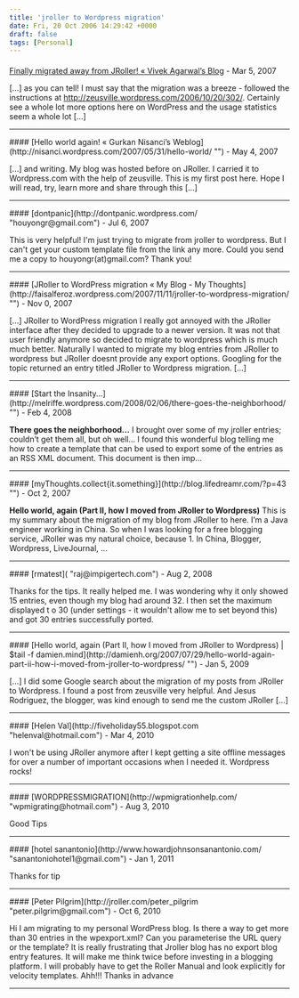 ```yaml
---
title: 'jroller to Wordpress migration'
date: Fri, 20 Oct 2006 14:29:42 +0000
draft: false
tags: [Personal]
---
```



#### 
[Finally migrated away from JRoller! &laquo; Vivek Agarwal&#8217;s Blog](http://vivekagarwal.wordpress.com/2007/03/30/finally-migrated-away-from-jroller/ "") - <time datetime="2007-03-30 14:54:08">Mar 5, 2007</time>

\[...\] as you can tell! I must say that the migration was a breeze - followed the instructions at http://zeusville.wordpress.com/2006/10/20/302/. Certainly see a whole lot more options here on WordPress and the usage statistics seem a whole lot \[...\]
<hr />
#### 
[Hello world again! &laquo; Gurkan Nisanci&#8217;s Weblog](http://nisanci.wordpress.com/2007/05/31/hello-world/ "") - <time datetime="2007-05-31 03:48:34">May 4, 2007</time>

\[...\] and writing. My blog was hosted before on JRoller. I carried it to Wordpress.com with the help of zeusville. This is my first post here. Hope I will read, try, learn more and share through this \[...\]
<hr />
#### 
[dontpanic](http://dontpanic.wordpress.com/ "houyongr@gmail.com") - <time datetime="2007-07-28 04:05:32">Jul 6, 2007</time>

This is very helpful! I'm just trying to migrate from jroller to wordpress. But I can't get your custom template file from the link any more. Could you send me a copy to houyongr(at)gmail.com? Thank you!
<hr />
#### 
[JRoller to WordPress migration &laquo; My Blog - My Thoughts](http://faisalferoz.wordpress.com/2007/11/11/jroller-to-wordpress-migration/ "") - <time datetime="2007-11-11 04:18:32">Nov 0, 2007</time>

\[...\] JRoller to WordPress migration I really got annoyed with the JRoller interface after they decided to upgrade to a newer version. It was not that user friendly anymore so decided to migrate to wordpress which is much much better. Naturally I wanted to migrate my blog entries from JRoller to wordpress but JRoller doesnt provide any export options. Googling for the topic returned an entry titled JRoller to Wordpress migration. \[...\]
<hr />
#### 
[Start the Insanity...](http://melriffe.wordpress.com/2008/02/06/there-goes-the-neighborhood/ "") - <time datetime="2008-02-07 00:37:22">Feb 4, 2008</time>

**There goes the neighborhood…** I brought over some of my jroller entries; couldn’t get them all, but oh well… I found this wonderful blog telling me how to create a template that can be used to export some of the entries as an RSS XML document. This document is then imp...
<hr />
#### 
[myThoughts.collect{it.something}](http://blog.lifedreamr.com/?p=43 "") - <time datetime="2007-10-02 06:32:48">Oct 2, 2007</time>

**Hello world, again (Part II, how I moved from JRoller to Wordpress)** This is my summary about the migration of my blog from JRoller to here. I’m a Java engineer working in China. So when I was looking for a free blogging service, JRoller was my natural choice, because 1. In China, Blogger, Wordpress, LiveJournal, ...
<hr />
#### 
[rmatest]( "raj@impigertech.com") - <time datetime="2008-08-26 14:14:33">Aug 2, 2008</time>

Thanks for the tips. It really helped me. I was wondering why it only showed 15 entries, even though my blog had around 32. I then set the maximum displayed t o 30 (under settings - it wouldn't allow me to set beyond this) and got 30 entries successfully ported.
<hr />
#### 
[Hello world, again (Part II, how I moved from JRoller to Wordpress) | $tail -f damien.mind](http://damienh.org/2007/07/29/hello-world-again-part-ii-how-i-moved-from-jroller-to-wordpress/ "") - <time datetime="2009-01-23 02:01:27">Jan 5, 2009</time>

\[...\] I did some Google search about the migration of my posts from JRoller to Wordpress. I found a post from zeusville very helpful. And Jesus Rodriguez, the blogger, was kind enough to send me the custom JRoller \[...\]
<hr />
#### 
[Helen Val](http://fiveholiday55.blogspot.com "helenval@hotmail.com") - <time datetime="2010-03-25 14:00:05">Mar 4, 2010</time>

I won't be using JRoller anymore after I kept getting a site offline messages for over a number of important occasions when I needed it. Wordpress rocks!
<hr />
#### 
[WORDPRESSMIGRATION](http://wpmigrationhelp.com/ "wpmigrating@hotmail.com") - <time datetime="2010-08-25 07:59:19">Aug 3, 2010</time>

Good Tips
<hr />
#### 
[hotel sanantonio](http://www.howardjohnsonsanantonio.com/ "sanantoniohotel1@gmail.com") - <time datetime="2011-01-10 10:35:48">Jan 1, 2011</time>

Thanks for tip
<hr />
#### 
[Peter Pilgrim](http://jroller.com/peter_pilgrim "peter.pilgrim@gmail.com") - <time datetime="2010-10-09 22:05:51">Oct 6, 2010</time>

Hi I am migrating to my personal WordPress blog. Is there a way to get more than 30 entries in the wpexport.xml? Can you parameterise the URL query or the template? It is really frustrating that Jroller blog has no export blog entry features. It will make me think twice before investing in a blogging platform. I will probably have to get the Roller Manual and look explicitly for velocity templates. Ahh!!! Thanks in advance
<hr />
